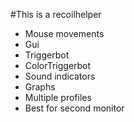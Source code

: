 #This is a recoilhelper  

  - Mouse movements
  - Gui
  - Triggerbot
  - ColorTriggerbot
  - Sound indicators
  - Graphs
  - Multiple profiles
  - Best for second monitor